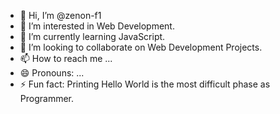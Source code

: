 - 👋 Hi, I’m @zenon-f1
- 👀 I’m interested in Web Development.
- 🌱 I’m currently learning JavaScript.
- 💞️ I’m looking to collaborate on Web Development Projects.
- 📫 How to reach me ...
- 😄 Pronouns: ...
- ⚡ Fun fact: Printing Hello World is the most difficult phase as Programmer.

<!---
zenon-f1/zenon-f1 is a ✨ special ✨ repository because its `README.md` (this file) appears on your GitHub profile.
You can click the Preview link to take a look at your changes.
--->
